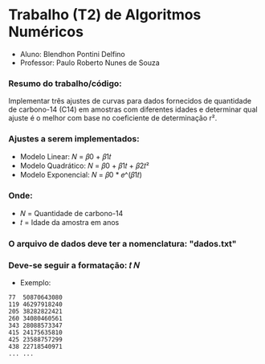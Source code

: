 # Trabalho (T2) de Algoritmos Numéricos

- Aluno: Blendhon Pontini Delfino
- Professor: Paulo Roberto Nunes de Souza

### Resumo do trabalho/código:
Implementar três ajustes de curvas para dados fornecidos de quantidade
de carbono-14 (C14) em amostras com diferentes idades e determinar
qual ajuste é o melhor com base no coeficiente de determinação r².

### Ajustes a serem implementados:

- Modelo Linear: 
	𝑁 = 𝛽0 + 𝛽1𝑡
- Modelo Quadrático: 
	𝑁 = 𝛽0 + 𝛽1𝑡 + 𝛽2𝑡²
- Modelo Exponencial: 
	𝑁 = 𝛽0 * 𝑒^(𝛽1𝑡)

### Onde:
- 𝑁 = Quantidade de carbono-14
- 𝑡 = Idade da amostra em anos

### O arquivo de dados deve ter a nomenclatura: "dados.txt"

### Deve-se seguir a formatação: 𝑡 𝑁
- Exemplo:
```
77	50870643080
119	46297918240
205	38282822421
260	34080460561
343	28088573347
415	24175635810
425	23588757299
438	22718540971
...	...
```
